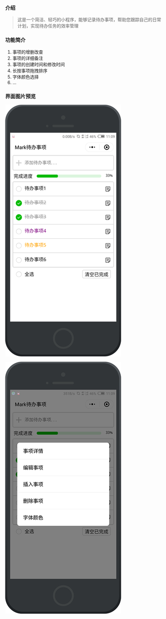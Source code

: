 ### 介绍

> 这是一个简洁、轻巧的小程序，能够记录待办事项，帮助您跟踪自己的日常计划，实现待办任务的效率管理

### 功能简介

1. 事项的增删改查
2. 事项的详细备注
3. 事项的创建时间和修改时间
4. 长按事项拖拽排序
5. 字体颜色选择
6. ...

### 界面图片预览

![界面2.0-1](.\界面2.0-1.png)

![界面2.0-2](.\界面2.0-2.png)